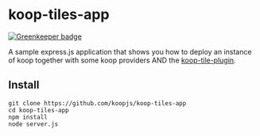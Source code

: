 # koop-tiles-app

[![Greenkeeper badge](https://badges.greenkeeper.io/koopjs/koop-tiles-app.svg)](https://greenkeeper.io/)

A sample express.js application that shows you how to deploy an instance of koop together with some koop providers AND the [koop-tile-plugin](https://github.com/koopjs/koop-tile-plugin).

## Install

```
git clone https://github.com/koopjs/koop-tiles-app
cd koop-tiles-app
npm install
node server.js
```
